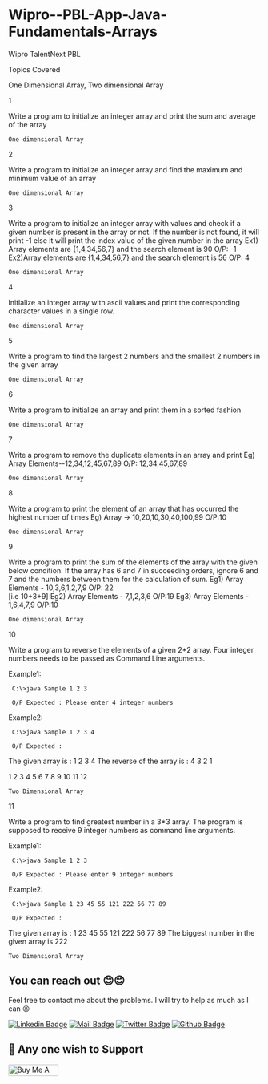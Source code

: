 # Wipro--PBL-App-Java-Fundamentals-Arrays

Wipro TalentNext PBL

Topics Covered

One Dimensional Array, Two dimensional Array

1 	

 Write a program to initialize an integer array and print the sum and average of the array

	One dimensional Array 	
2 	

 Write a program to initialize an integer array and find the maximum and minimum value of an array

	One dimensional Array 	
3 	

 Write a program to initialize an integer array with values and check if a given number is present in the array or not. If the number is not found, it will print -1 else it will print the index value of the given  number in the array
Ex1) Array elements are  {1,4,34,56,7} and the search element is 90
O/P: -1
Ex2)Array elements are  {1,4,34,56,7} and the search element is 56
O/P: 4 

	One dimensional Array 	
4 	

 Initialize an integer array with ascii values and print the corresponding character values in a single row.

	One dimensional Array 	
5 	

 Write a program to find the largest 2 numbers and the smallest 2 numbers in the given array

	One dimensional Array 	
6 	

 Write a program to initialize an array and print them in a sorted fashion

	One dimensional Array 	
7 	

 Write a program to remove the duplicate elements in an array and print
Eg) Array Elements--12,34,12,45,67,89
O/P: 12,34,45,67,89

	One dimensional Array 	
8 	

 Write a program to print the element of an array that has occurred the highest number of times
Eg) Array -> 10,20,10,30,40,100,99
O/P:10

	One dimensional Array 	
9 	

 Write a program to print the sum of the elements of the array with the given below condition. If the array has 6 and 7 in succeeding orders, ignore 6 and 7 and the numbers between them for the calculation of sum.
Eg1) Array Elements - 10,3,6,1,2,7,9
O/P: 22   
[i.e 10+3+9]
Eg2) Array Elements - 7,1,2,3,6
O/P:19
Eg3) Array Elements - 1,6,4,7,9
O/P:10

	One dimensional Array 	
10 	

 Write a program to reverse the elements of a given 2*2 array. Four integer numbers needs to be passed as Command Line arguments.

Example1:

     C:\>java Sample 1 2 3

     O/P Expected : Please enter 4 integer numbers

Example2:

     C:\>java Sample 1 2 3 4

     O/P Expected : 
     
  The given array is :
  1 2 
  3 4 
  The reverse of the array is :
  4 3 
  2 1

1       2         3       4
5       6         7       8
9       10       11     12

	Two Dimensional Array 	
11 	

 Write a program to find greatest number in a 3*3 array. The program is supposed to receive 9 integer numbers as command line arguments.


Example1:

     C:\>java Sample 1 2 3

     O/P Expected : Please enter 9 integer numbers

Example2:

     C:\>java Sample 1 23 45 55 121 222 56 77 89

     O/P Expected : 
The given array is :
1 23 45 
55 121 222 
56 77 89 
The biggest number in the given array is 222

	Two Dimensional Array 	

## You can reach out 😊😊
Feel free to contact me about the problems. I will try to help as much as I can 😉

[![Linkedin Badge](https://img.shields.io/badge/linkedin-%230077B5.svg?&style=for-the-badge&logo=linkedin&logoColor=white)](https://www.linkedin.com/in/ajf013-francis-cruz/)
[![Mail Badge](https://img.shields.io/badge/email-c14438?style=for-the-badge&logo=Gmail&logoColor=white&link=mailto:furkanozbek1995@gmail.com)](mailto:cruzmma2021@gmail.com)
[![Twitter Badge](https://img.shields.io/badge/twitter-1DA1F2?style=for-the-badge&logo=twitter&logoColor=white)](https://twitter.com/Itsme_Ajf013)
[![Github Badge](https://img.shields.io/badge/github-333?style=for-the-badge&logo=github&logoColor=white)](https://github.com/ajf013)

## 🙏 Any one wish to Support

  <a href="https://www.buymeacoffee.com/ajf013" target="_blank"><img src="https://cdn.buymeacoffee.com/buttons/default-orange.png" alt="Buy Me A Coffee" height="23" width="100" style="border-radius:2px" />
</p>
